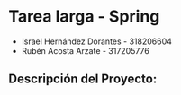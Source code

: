 # Tarea larga - Spring
- Israel Hernández Dorantes - 318206604
- Rubén Acosta Arzate - 317205776

## Descripción del Proyecto: